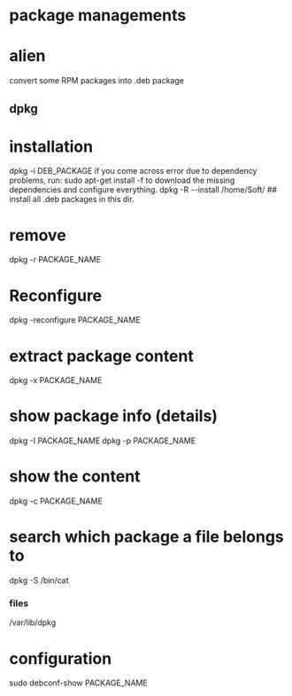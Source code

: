 # package managements

# alien
convert some RPM packages into .deb package
## dpkg 
# installation
dpkg -i DEB_PACKAGE
    if you come across error due to dependency problems, run:
	sudo apt-get install -f
    to download the missing dependencies and configure everything.
dpkg -R --install /home/Soft/	## install all .deb packages in this dir.
# remove
dpkg -r PACKAGE_NAME
# Reconfigure
dpkg -reconfigure PACKAGE_NAME
# extract package content
dpkg -x PACKAGE_NAME


# show package info (details)
dpkg -I PACKAGE_NAME
dpkg -p PACKAGE_NAME
# show the content
dpkg -c PACKAGE_NAME
# search which package a file belongs to
dpkg -S /bin/cat

### files
/var/lib/dpkg

# configuration
sudo debconf-show PACKAGE_NAME
